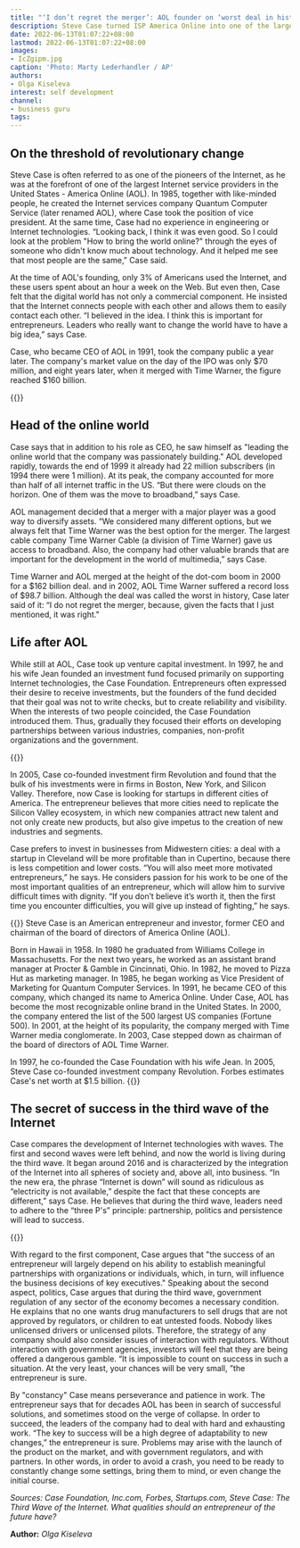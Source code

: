 ```yaml
---
title: "‘I don’t regret the merger’: AOL founder on ‘worst deal in history’"
description: Steve Case turned ISP America Online into one of the largest companies in the US and then became a successful venture capitalist. Why Rust Belt Cities Are Better Than Silicon Valley
date: 2022-06-13T01:07:22+08:00
lastmod: 2022-06-13T01:07:22+08:00
images:
- IcZgipm.jpg
caption: 'Photo: Marty Lederhandler / AP'
authors:
- Olga Kiseleva
interest: self development
channel: 
- business guru
tags: 
---
```


On the threshold of revolutionary change
----------------------------------------

Steve Case is often referred to as one of the pioneers of the Internet, as he was at the forefront of one of the largest Internet service providers in the United States - America Online (AOL). In 1985, together with like-minded people, he created the Internet services company Quantum Computer Service (later renamed AOL), where Case took the position of vice president. At the same time, Case had no experience in engineering or Internet technologies. “Looking back, I think it was even good. So I could look at the problem "How to bring the world online?" through the eyes of someone who didn't know much about technology. And it helped me see that most people are the same,” Case said.

At the time of AOL's founding, only 3% of Americans used the Internet, and these users spent about an hour a week on the Web. But even then, Case felt that the digital world has not only a commercial component. He insisted that the Internet connects people with each other and allows them to easily contact each other. “I believed in the idea. I think this is important for entrepreneurs. Leaders who really want to change the world have to have a big idea,” says Case.

Case, who became CEO of AOL in 1991, took the company public a year later. The company's market value on the day of the IPO was only $70 million, and eight years later, when it merged with Time Warner, the figure reached $160 billion.

{{<ads>}}

Head of the online world
------------------------

Case says that in addition to his role as CEO, he saw himself as "leading the online world that the company was passionately building." AOL developed rapidly, towards the end of 1999 it already had 22 million subscribers (in 1994 there were 1 million). At its peak, the company accounted for more than half of all internet traffic in the US. “But there were clouds on the horizon. One of them was the move to broadband,” says Case.

AOL management decided that a merger with a major player was a good way to diversify assets. “We considered many different options, but we always felt that Time Warner was the best option for the merger. The largest cable company Time Warner Cable (a division of Time Warner) gave us access to broadband. Also, the company had other valuable brands that are important for the development in the world of multimedia,” says Case.

Time Warner and AOL merged at the height of the dot-com boom in 2000 for a $162 billion deal. and in 2002, AOL Time Warner suffered a record loss of $98.7 billion. Although the deal was called the worst in history, Case later said of it: “I do not regret the merger, because, given the facts that I just mentioned, it was right."

Life after AOL
--------------

While still at AOL, Case took up venture capital investment. In 1997, he and his wife Jean founded an investment fund focused primarily on supporting Internet technologies, the Case Foundation. Entrepreneurs often expressed their desire to receive investments, but the founders of the fund decided that their goal was not to write checks, but to create reliability and visibility. When the interests of two people coincided, the Case Foundation introduced them. Thus, gradually they focused their efforts on developing partnerships between various industries, companies, non-profit organizations and the government.

{{<ads>}}

In 2005, Case co-founded investment firm Revolution and found that the bulk of his investments were in firms in Boston, New York, and Silicon Valley. Therefore, now Case is looking for startups in different cities of America. The entrepreneur believes that more cities need to replicate the Silicon Valley ecosystem, in which new companies attract new talent and not only create new products, but also give impetus to the creation of new industries and segments.

Case prefers to invest in businesses from Midwestern cities: a deal with a startup in Cleveland will be more profitable than in Cupertino, because there is less competition and lower costs. “You will also meet more motivated entrepreneurs,” he says. He considers passion for his work to be one of the most important qualities of an entrepreneur, which will allow him to survive difficult times with dignity. “If you don’t believe it’s worth it, then the first time you encounter difficulties, you will give up instead of fighting,” he says.

{{<info>}}
Steve Case is an American entrepreneur and investor, former CEO and chairman of the board of directors of America Online (AOL).

Born in Hawaii in 1958. In 1980 he graduated from Williams College in Massachusetts. For the next two years, he worked as an assistant brand manager at Procter & Gamble in Cincinnati, Ohio. In 1982, he moved to Pizza Hut as marketing manager. In 1985, he began working as Vice President of Marketing for Quantum Computer Services. In 1991, he became CEO of this company, which changed its name to America Online. Under Case, AOL has become the most recognizable online brand in the United States. In 2000, the company entered the list of the 500 largest US companies (Fortune 500). In 2001, at the height of its popularity, the company merged with Time Warner media conglomerate. In 2003, Case stepped down as chairman of the board of directors of AOL Time Warner.

In 1997, he co-founded the Case Foundation with his wife Jean. In 2005, Steve Case co-founded investment company Revolution. Forbes estimates Case's net worth at $1.5 billion.
{{</info>}}

The secret of success in the third wave of the Internet
-------------------------------------------------------

Case compares the development of Internet technologies with waves. The first and second waves were left behind, and now the world is living during the third wave. It began around 2016 and is characterized by the integration of the Internet into all spheres of society and, above all, into business. “In the new era, the phrase “Internet is down” will sound as ridiculous as “electricity is not available,” despite the fact that these concepts are different,” says Case. He believes that during the third wave, leaders need to adhere to the “three P's” principle: partnership, politics and persistence will lead to success.

{{<ads>}}

With regard to the first component, Case argues that "the success of an entrepreneur will largely depend on his ability to establish meaningful partnerships with organizations or individuals, which, in turn, will influence the business decisions of key executives." Speaking about the second aspect, politics, Case argues that during the third wave, government regulation of any sector of the economy becomes a necessary condition. He explains that no one wants drug manufacturers to sell drugs that are not approved by regulators, or children to eat untested foods. Nobody likes unlicensed drivers or unlicensed pilots. Therefore, the strategy of any company should also consider issues of interaction with regulators. Without interaction with government agencies, investors will feel that they are being offered a dangerous gamble. “It is impossible to count on success in such a situation. At the very least, your chances will be very small, ”the entrepreneur is sure.

By "constancy" Case means perseverance and patience in work. The entrepreneur says that for decades AOL has been in search of successful solutions, and sometimes stood on the verge of collapse. In order to succeed, the leaders of the company had to deal with hard and exhausting work. “The key to success will be a high degree of adaptability to new changes,” the entrepreneur is sure. Problems may arise with the launch of the product on the market, and with government regulators, and with partners. In other words, in order to avoid a crash, you need to be ready to constantly change some settings, bring them to mind, or even change the initial course.

_Sources: Case Foundation, Inc.com, Forbes, Startups.com, Steve Case: The Third Wave of the Internet. What qualities should an entrepreneur of the future have?_

**Author:** *Olga Kiseleva*
